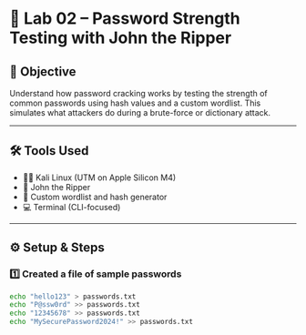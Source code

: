 # 🔐 Lab 02 – Password Strength Testing with John the Ripper

## 🧠 Objective
Understand how password cracking works by testing the strength of common passwords using hash values and a custom wordlist. This simulates what attackers do during a brute-force or dictionary attack.

---

## 🛠️ Tools Used
- 🐱‍💻 Kali Linux (UTM on Apple Silicon M4)
- 🧰 John the Ripper
- 📝 Custom wordlist and hash generator
- 💻 Terminal (CLI-focused)

---

## ⚙️ Setup & Steps

### 1️⃣ Created a file of sample passwords
```bash
echo "hello123" > passwords.txt
echo "P@ssw0rd" >> passwords.txt
echo "12345678" >> passwords.txt
echo "MySecurePassword2024!" >> passwords.txt
